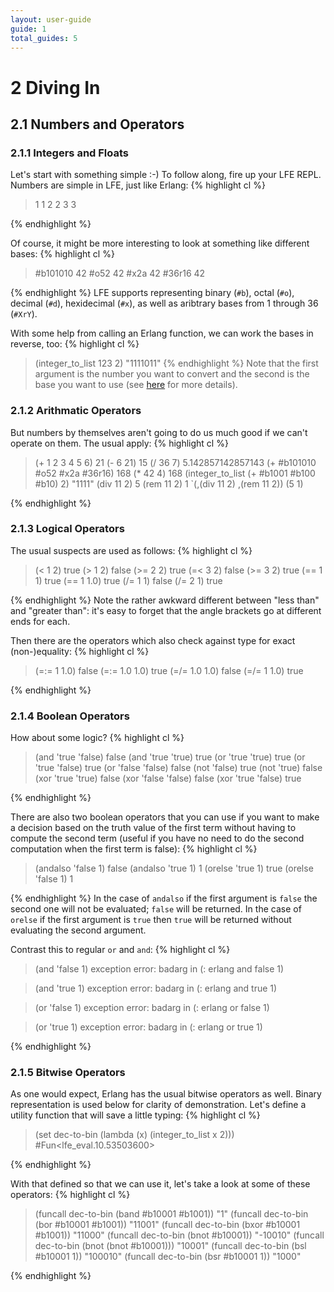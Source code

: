 ```yaml
---
layout: user-guide
guide: 1
total_guides: 5
---
```

# 2 Diving In


## 2.1 Numbers and Operators


### 2.1.1 Integers and Floats

Let's start with something simple :-) To follow along, fire up your LFE REPL.
Numbers are simple in LFE, just like Erlang:
{% highlight cl %}
> 1
1
> 2
2
> 3
3
>
{% endhighlight %}

Of course, it might be more interesting to look at something like different
bases:
{% highlight cl %}
> #b101010
42
> #o52
42
> #x2a
42
> #36r16
42
>
{% endhighlight %}
LFE supports representing binary (```#b```), octal (```#o```), decimal
(```#d```), hexidecimal (```#x```), as well as aribtrary bases from 1 through
36 (```#XrY```).

With some help from calling an Erlang function, we can work the bases in
reverse, too:
{% highlight cl %}
> (integer_to_list 123 2)
"1111011"
{% endhighlight %}
Note that the first argument is the number you want to convert and the second
is the base you want to use (see
<a href="http://erldocs.com/R15B/erts/erlang.html#integer_to_list/2">here</a>
for more details).


### 2.1.2 Arithmatic Operators

But numbers by themselves aren't going to do us much good if we can't operate
on them. The usual apply:
{% highlight cl %}
> (+ 1 2 3 4 5 6)
21
> (- 6 21)
15
> (/ 36 7)
5.142857142857143
> (+ #b101010 #o52 #x2a #36r16)
168
> (* 42 4)
168
> (integer_to_list (+ #b1001 #b100 #b10) 2)
"1111"
> (div 11 2)
5
> (rem 11 2)
1
> `(,(div 11 2) ,(rem 11 2))
(5 1)
>
{% endhighlight %}


### 2.1.3 Logical Operators

The usual suspects are used as follows:
{% highlight cl %}
> (< 1 2)
true
> (> 1 2)
false
> (>= 2 2)
true
> (=< 3 2)
false
> (>= 3 2)
true
> (== 1 1)
true
> (== 1 1.0)
true
> (/= 1 1)
false
> (/= 2 1)
true
>
{% endhighlight %}
Note the rather awkward different between "less than" and "greater than": it's
easy to forget that the angle brackets go at different ends for each.

Then there are the operators which also check against type for exact
(non-)equality: {% highlight cl %}
> (=:= 1 1.0)
false
> (=:= 1.0 1.0)
true
> (=/= 1.0 1.0)
false
> (=/= 1 1.0)
true
>
{% endhighlight %}


### 2.1.4 Boolean Operators

How about some logic?
{% highlight cl %}
> (and 'true 'false)
false
> (and 'true 'true)
true
> (or 'true 'true)
true
> (or 'true 'false)
true
> (or 'false 'false)
false
> (not 'false)
true
> (not 'true)
false
> (xor 'true 'true)
false
> (xor 'false 'false)
false
> (xor 'true 'false)
true
>
{% endhighlight %}

There are also two boolean operators that you can use if you want to make a
decision based on the truth value of the first term without having to compute
the second term (useful if you have no need to do the second computation when
the first term is false):
{% highlight cl %}
> (andalso 'false 1)
false
> (andalso 'true 1)
1
> (orelse 'true 1)
true
> (orelse 'false 1)
1
>
{% endhighlight %}
In the case of ```andalso``` if the first argument is ```false``` the second
one will not be evaluated; ```false``` will be returned. In the case of
```orelse``` if the first argument is ```true``` then ```true``` will be
returned without evaluating the second argument.

Contrast this to regular ```or``` and ```and```:
{% highlight cl %}
> (and 'false 1)
exception error: badarg
  in (: erlang and false 1)

> (and 'true 1)
exception error: badarg
  in (: erlang and true 1)

> (or 'false 1)
exception error: badarg
  in (: erlang or false 1)

> (or 'true 1)
exception error: badarg
  in (: erlang or true 1)

>
{% endhighlight %}


### 2.1.5 Bitwise Operators

As one would expect, Erlang has the usual bitwise operators as well. Binary
representation is used below for clarity of demonstration. Let's define a
utility function that will save a little typing:
{% highlight cl %}
> (set dec-to-bin (lambda (x) (integer_to_list x 2)))
#Fun<lfe_eval.10.53503600>
>
{% endhighlight %}

With that defined so that we can use it, let's take a look at some of these
operators:
{% highlight cl %}
> (funcall dec-to-bin (band #b10001 #b1001))
"1"
> (funcall dec-to-bin (bor #b10001 #b1001))
"11001"
> (funcall dec-to-bin (bxor #b10001 #b1001))
"11000"
> (funcall dec-to-bin (bnot #b10001))
"-10010"
> (funcall dec-to-bin (bnot (bnot #b10001)))
"10001"
> (funcall dec-to-bin (bsl #b10001 1))
"100010"
> (funcall dec-to-bin (bsr #b10001 1))
"1000"
>
{% endhighlight %}
